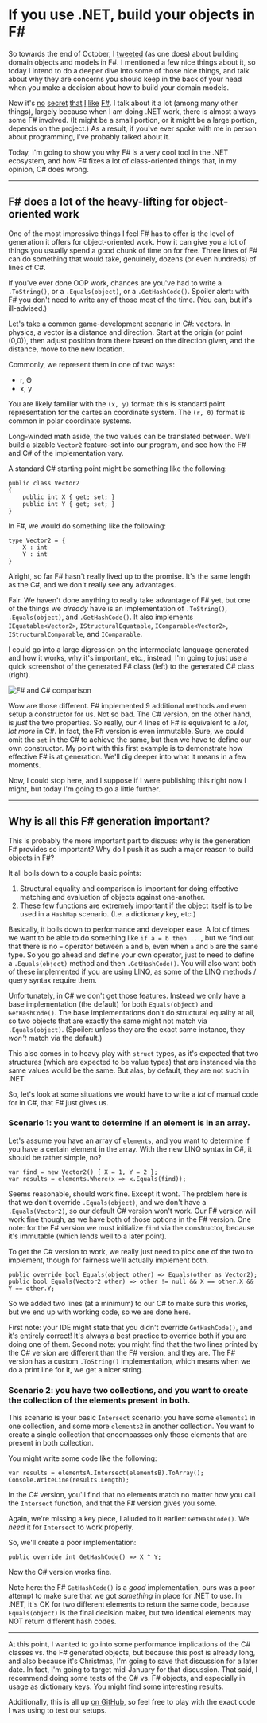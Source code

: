 If you use .NET, build your objects in F#
===

So towards the end of October, I [tweeted][1] (as one does) about building
domain objects and models in F#. I mentioned a few nice things about it, so
today I intend to do a deeper dive into some of those nice things, and talk
about why they are concerns you should keep in the back of your head when you
make a decision about how to build your domain models.

Now it's [no][2] [secret][3] [that][4] [I][5] [like][6] [F#][7]. I talk about
it a lot (among many other things), largely because when I am doing .NET work,
there is almost always some F# involved. (It might be a small portion, or it
might be a large portion, depends on the project.) As a result, if you've ever
spoke with me in person about programming, I've probably talked about it.

Today, I'm going to show you why F# is a very cool tool in the .NET ecosystem,
and how F# fixes a lot of class-oriented things that, in my opinion, C# does
wrong.

---

## F# does a lot of the heavy-lifting for object-oriented work

One of the most impressive things I feel F# has to offer is the level of
generation it offers for object-oriented work. How it can give you a lot of
things you usually spend a good chunk of time on for free. Three lines of F#
can do something that would take, genuinely, dozens (or even hundreds) of lines
of C#.

If you've ever done OOP work, chances are you've had to write a `.ToString()`,
or a `.Equals(object)`, or a `.GetHashCode()`. Spoiler alert: with F# you don't
need to write any of those most of the time. (You can, but it's ill-advised.)

Let's take a common game-development scenario in C#: vectors. In physics, a
vector is a distance and direction. Start at the origin (or point (0,0)), then
adjust position from there based on the direction given, and the distance, move
to the new location.

Commonly, we represent them in one of two ways:

- r, Θ
- x, y

You are likely familiar with the `(x, y)` format: this is standard point
representation for the cartesian coordinate system. The `(r, Θ)` format is
common in polar coordinate systems.

Long-winded math aside, the two values can be translated between. We'll build a
sizable `Vector2` feature-set into our program, and see how the F# and C# of
the implementation vary.

A standard C# starting point might be something like the following:

    public class Vector2 
    {
        public int X { get; set; }
        public int Y { get; set; }
    }
    
In F#, we would do something like the following:

    type Vector2 = {
        X : int
        Y : int
    }
    
Alright, so far F# hasn't really lived up to the promise. It's the same length
as the C#, and we don't really see any advantages.

Fair. We haven't done anything to really take advantage of F# yet, but one of
the things we _already_ have is an implementation of `.ToString()`,
`.Equals(object)`, and `.GetHashCode()`. It also implements
`IEquatable<Vector2>`, `IStructuralEquatable`, `IComparable<Vector2>`,
`IStructuralComparable`, and `IComparable`.

I could go into a large digression on the intermediate language generated and
how it works, why it's important, etc., instead, I'm going to just use a quick
screenshot of the generated F# class (left) to the generated C# class (right).

![F# and C# comparison](http://usingprogramming.com/image.axd?picture=/2019/12/Step1.png)

Wow are those different. F# implemented 9 additional methods and even setup a
constructor for us. Not so bad. The C# version, on the other hand, is _just_
the two properties. So really, our 4 lines of F# is equivalent to a _lot,
lot more_ in C#. In fact, the F# version is even immutable. Sure, we could omit
the `set` in the C# to achieve the same, but then we have to define our own
constructor. My point with this first example is to demonstrate how effective
F# is at generation. We'll dig deeper into what it means in a few moments.

Now, I could stop here, and I suppose if I were publishing this right now I
might, but today I'm going to go a little further.

---

## Why is all this F# generation important?

This is probably the more important part to discuss: why is the generation F#
provides so important? Why do I push it as such a major reason to build objects
in F#?

It all boils down to a couple basic points:

1. Structural equality and comparison is important for doing effective matching
and evaluation of objects against one-another.
2. These few functions are extremely important if the object itself is to be
used in a `HashMap` scenario. (I.e. a dictionary key, etc.)

Basically, it boils down to performance and developer ease. A lot of times we
want to be able to do something like `if a = b then ...`, but we find out that
there is no `=` operator between `a` and `b`, even when `a` and `b` are the
same type. So you go ahead and define your own operator, just to need to define
a `.Equals(object)` method and then `.GetHashCode()`. You will also want both
of these implemented if you are using LINQ, as some of the LINQ methods / query
syntax require them.

Unfortunately, in C# we don't get those features. Instead we only have a base
implementation (the default) for both `Equals(object)` and `GetHashCode()`. The
base implementations don't do structural equality at all, so two objects that
are exactly the same might not match via `.Equals(object)`. (Spoiler: unless
they are the exact same instance, they _won't_ match via the default.)

This also comes in to heavy play with `struct` types, as it's expected that two
structures (which are expected to be value types) that are instanced via the
same values would be the same. But alas, by default, they are not such in .NET.

So, let's look at some situations we would have to write a _lot_ of manual code
for in C#, that F# just gives us.

### Scenario 1: you want to determine if an element is in an array.

Let's assume you have an array of `elements`, and you want to determine if you
have a certain element in the array. With the new LINQ syntax in C#, it should
be rather simple, no?

    var find = new Vector2() { X = 1, Y = 2 };
    var results = elements.Where(x => x.Equals(find));
    
Seems reasonable, should work fine. Except it wont. The problem here is that we
don't override `.Equals(object)`, and we don't have a `.Equals(Vector2)`, so
our default C# version won't work. Our F# version will work fine though, as we
have both of those options in the F# version. One note: for the F# version we
must initialize `find` via the constructor, because it's immutable (which lends
well to a later point).

To get the C# version to work, we really just need to pick one of the two to
implement, though for fairness we'll actually implement both.

    public override bool Equals(object other) => Equals(other as Vector2);
    public bool Equals(Vector2 other) => other != null && X == other.X && Y == other.Y;    

So we added two lines (at a minimum) to our C# to make sure this works, but we
end up with working code, so we are done here.

First note: your IDE might state that you didn't override `GetHashCode()`, and
it's entirely correct! It's always a best practice to override both if you are
doing one of them. Second note: you might find that the two lines printed by 
the C# version are different than the F# version, and they are. The F# version
has a custom `.ToString()` implementation, which means when we do a print line
for it, we get a nicer string.

### Scenario 2: you have two collections, and you want to create the collection of the elements present in both.

This scenario is your basic `Intersect` scenario: you have some `elements1` in one
collection, and some more `elements2` in another collection. You want to create
a single collection that encompasses only those elements that are present in
both collection.

You might write some code like the following:

    var results = elementsA.Intersect(elementsB).ToArray();
    Console.WriteLine(results.Length);
    
In the C# version, you'll find that no elements match no matter how you call
the `Intersect` function, and that the F# version gives you some.

Again, we're missing a key piece, I alluded to it earlier: `GetHashCode()`. We
_need_ it for `Intersect` to work properly.

So, we'll create a poor implementation:

    public override int GetHashCode() => X ^ Y;
    
Now the C# version works fine.

Note here: the F# `GetHashCode()` is a _good_ implementation, ours was a poor
attempt to make sure that we got _something_ in place for .NET to use. In .NET,
it's OK for two different elements to return the same code, because
`Equals(object)` is the final decision maker, but two identical elements may
NOT return different hash codes.

---

At this point, I wanted to go into some performance implications of the C#
classes vs. the F# generated objects, but because this post is already long,
and also because it's Christmas, I'm going to save that discussion for a later
date. In fact, I'm going to target mid-January for that discussion. That said,
I recommend doing some tests of the C# vs. F# objects, and especially in usage
as dictionary keys. You might find some interesting results.

Additionally, this is all up [on GitHub][8], so feel free to play with the
exact code I was using to test our setups.

[1]: https://twitter.com/EBrown8534/status/1189615987949215746
[2]: https://twitter.com/EBrown8534/status/1136671940079509504
[3]: https://twitter.com/EBrown8534/status/1195001538692997120
[4]: https://twitter.com/EBrown8534/status/1140716675937046528
[5]: https://twitter.com/EBrown8534/status/1209207151501164545
[6]: https://twitter.com/EBrown8534/status/1131290353137594368
[7]: https://twitter.com/EBrown8534/status/1174087565168787456
[8]: https://github.com/EBrown8534/FS-Advent-2019
